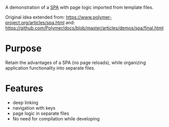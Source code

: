 A demonstration of a [SPA](http://en.wikipedia.org/wiki/Single-page_application) with page logic imported from template files.

Original idea extended from: https://www.polymer-project.org/articles/spa.html
and: https://github.com/Polymer/docs/blob/master/articles/demos/spa/final.html

# Purpose
Retain the advantages of a SPA (no page reloads), while organizing application functionality into separate files.

# Features
- deep linking
- navigation with keys
- page logic in separate files
- No need for compilation while developing

